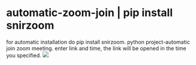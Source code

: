 # automatic-zoom-join | pip install snirzoom
for automatic installation do pip install snirzoom.
python project-automatic join zoom meeting. enter link and time, the link will be opened in the time you specified.
![](https://i.postimg.cc/x1PLrmMh/Screenshot-16.png)
